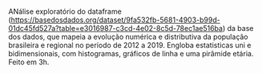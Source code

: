 ANálise exploratório do dataframe (https://basedosdados.org/dataset/9fa532fb-5681-4903-b99d-01dc45fd527a?table=e3016987-c3cd-4e02-8c5d-78ec1ae516ba) da base dos dados, que mapeia a evolução numérica e distributiva da população brasileira e regional no período de 2012 a 2019. Engloba estatisticas uni e bidimensionais, com histogramas, gráficos de linha e uma pirâmide etária. Feito em 3h.
